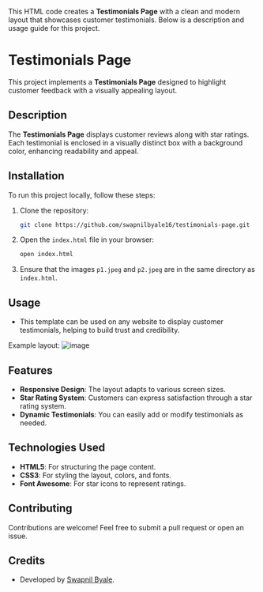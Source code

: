 This HTML code creates a **Testimonials Page** with a clean and modern layout that showcases customer testimonials. Below is a description and usage guide for this project.

# Testimonials Page

This project implements a **Testimonials Page** designed to highlight customer feedback with a visually appealing layout.


## Description
The **Testimonials Page** displays customer reviews along with star ratings. Each testimonial is enclosed in a visually distinct box with a background color, enhancing readability and appeal.

## Installation
To run this project locally, follow these steps:

1. Clone the repository:
   ```bash
   git clone https://github.com/swapnilbyale16/testimonials-page.git
   ```

2. Open the `index.html` file in your browser:
   ```bash
   open index.html
   ```

3. Ensure that the images `p1.jpeg` and `p2.jpeg` are in the same directory as `index.html`.

## Usage
- This template can be used on any website to display customer testimonials, helping to build trust and credibility.

Example layout:
![image](https://github.com/user-attachments/assets/8a854653-ff76-4454-8612-3b586fac6738)


## Features
- **Responsive Design**: The layout adapts to various screen sizes.
- **Star Rating System**: Customers can express satisfaction through a star rating system.
- **Dynamic Testimonials**: You can easily add or modify testimonials as needed.

## Technologies Used
- **HTML5**: For structuring the page content.
- **CSS3**: For styling the layout, colors, and fonts.
- **Font Awesome**: For star icons to represent ratings.

## Contributing
Contributions are welcome! Feel free to submit a pull request or open an issue.


## Credits
- Developed by [Swapnil Byale](https://github.com/swapnilbyale16).

